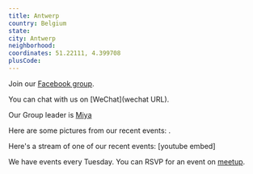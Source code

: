 ```yaml
---
title: Antwerp
country: Belgium
state: 
city: Antwerp
neighborhood: 
coordinates: 51.22111, 4.399708
plusCode:
---
```

Join our [Facebook group](https://www.facebook.com/groups/free.code.camp.antwerp).

You can chat with us on [WeChat](wechat URL).

Our Group leader is [Miya](freecodecamp.org/miya)

Here are some pictures from our recent events:
![]().

Here's a stream of one of our recent events:
[youtube embed]

We have events every Tuesday. You can RSVP for an event on [meetup](meetupurl).
